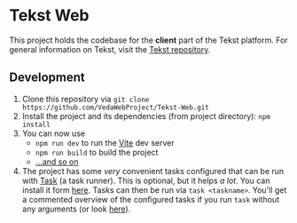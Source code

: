 # Tekst Web

This project holds the codebase for the **client** part of the Tekst platform.
For general information on Tekst, visit the [Tekst repository](https://github.com/VedaWebProject/tekst).

## Development

1. Clone this repository via `git clone https://github.com/VedaWebProject/Tekst-Web.git`
2. Install the project and its dependencies (from project directory): `npm install`
3. You can now use
   - `npm run dev` to run the [Vite](https://vitejs.dev/) dev server
   - `npm run build` to build the project
   - [...and so on](package.json)
4. The project has some _very_ convenient tasks configured that can be run with [Task](https://taskfile.dev/) (a task runner). This is optional, but it helps _a lot_. You can install it form [here](https://taskfile.dev/installation/). Tasks can then be run via `task <taskname>`. You'll get a commented overview of the configured tasks if you run `task` without any arguments (or look [here](Taskfile.yml)).
